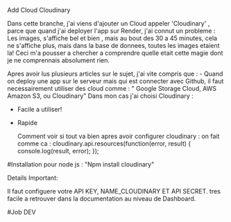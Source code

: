 Add Cloud Cloudinary

Dans cette branche, j'ai viens d'ajouter un Cloud appeler 'Cloudinary' , parce que quand j'ai deployer l'app sur Render, j'ai connut un probleme : 
Les images, s'affiche bel et bien , mais au bout des 30 a 45 minutes, cela ne s'affiche plus, mais dans la base de donnees, toutes les images etaient la! 
Ceci m'a pousser a chercher a comprendre quelle etait cette magie dont je ne comprennais absolument rien. 

Apres avoir lus plusieurs articles sur le sujet, j'ai vite compris que : - Quand on deploy une app sur le serveur mais qui est connecter avec Github, il faut necessairement utiliser des cloud comme : 
" Google Storage Cloud, AWS Amazon S3, ou Cloudinary" 
Dans mon cas j'ai choisi Cloudinary :

- Facile a utiliser!
- Rapide

  Comment voir si tout va bien apres avoir configurer cloudinary :
on fait comme ca :
cloudinary.api.resources(function(error, result) {
      console.log(result, error);
});

 #Installation pour node js : "Npm install cloudinary"

 Details Important: 

Il faut configuere votre API KEY, NAME_CLOUDINARY ET API SECRET. 
tres facile a retrouver dans la documentation au niveau de Dashboard. 


#Job DEV
